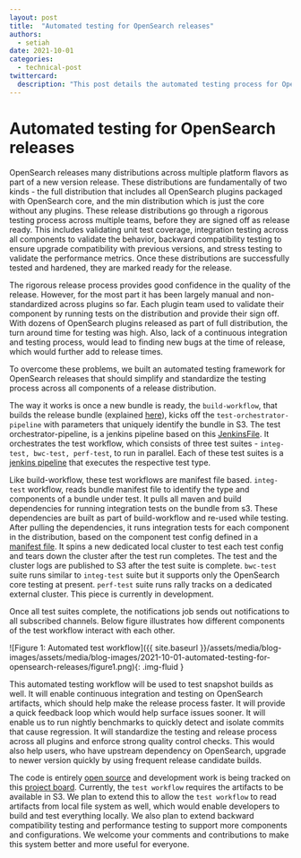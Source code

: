 ```yaml
---
layout: post
title:  "Automated testing for OpenSearch releases"
authors: 
  - setiah
date: 2021-10-01
categories: 
  - technical-post
twittercard:
  description: "This post details the automated testing process for OpenSearch releases"
---
```


# Automated testing for OpenSearch releases

OpenSearch releases many distributions across multiple platform flavors as part of a new version release. These distributions are fundamentally of two kinds - the full distribution that includes all OpenSearch plugins packaged with OpenSearch core, and the min distribution which is just the core without any plugins. These release distributions go through a rigorous testing process across multiple teams, before they are signed off as release ready. This includes validating unit test coverage, integration testing across all components to validate the behavior, backward compatibility testing to ensure upgrade compatibility with previous versions, and stress testing to validate the performance metrics. Once these distributions are successfully tested and hardened, they are marked ready for the release.

The rigorous release process provides good confidence in the quality of the release. However, for the most part it has been largely manual and non-standardized across plugins so far. Each plugin team used to validate their component by running tests on the distribution and provide their sign off. With dozens of OpenSearch plugins released as part of full distribution, the turn around time for testing was high. Also, lack of a continuous integration and testing process, would lead to finding new bugs at the time of release, which would further add to release times. 

To overcome these problems, we built an automated testing framework for OpenSearch releases that should simplify and standardize the testing process across all components of a release distribution. 

The way it works is once a new bundle is ready, the `build-workflow`, that builds the release bundle (explained [here](https://github.com/opensearch-project/project-website/pull/293/files)), kicks off the `test-orchestrator-pipeline` with parameters that uniquely identify the bundle in S3. The test orchestrator-pipeline, is a jenkins pipeline based on this [JenkinsFile](https://github.com/opensearch-project/opensearch-build/blob/main/bundle-workflow/jenkins_workflow/test/orchestrator/Jenkinsfile). It orchestrates the test workflow, which consists of three test suites - `integ-test, bwc-test, perf-test`, to run in parallel. Each of these test suites is a [jenkins pipeline](https://github.com/opensearch-project/opensearch-build/blob/main/bundle-workflow/jenkins_workflow/test/testsuite/Jenkinsfile) that executes the respective test type. 

Like build-workflow, these test workflows are manifest file based. `integ-test` workflow, reads bundle manifest file to identify the type and components of a bundle under test. It pulls all maven and build dependencies for running integration tests on the bundle from s3. These dependencies are built as part of build-workflow and re-used while testing. After pulling the dependencies, it runs integration tests for each component in the distribution, based on the component test config defined in a [manifest file](https://github.com/opensearch-project/opensearch-build/blob/main/bundle-workflow/src/test_workflow/config/test_manifest.yml). It spins a new dedicated local cluster to test each test config and tears down the cluster after the test run completes. The test and the cluster logs are published to S3 after the test suite is complete. `bwc-test` suite runs similar to `integ-test` suite but it supports only the OpenSearch core testing at present. `perf-test` suite runs rally tracks on a dedicated external cluster. This piece is currently in development.

Once all test suites complete, the notifications job sends out notifications to all subscribed channels. Below figure illustrates how different components of the test workflow interact with each other. 

![Figure 1: Automated test workflow]({{ site.baseurl }}/assets/media/blog-images/assets/media/blog-images/2021-10-01-automated-testing-for-opensearch-releases/figure1.png){: .img-fluid }

This automated testing workflow will be used to test snapshot builds as well. It will enable continuous integration and testing on OpenSearch artifacts, which should help make the release process faster. It will provide a quick feedback loop which would help surface issues sooner. It will enable us to run nightly benchmarks to quickly detect and isolate commits that cause regression. It will standardize the testing and release process across all plugins and enforce strong quality control checks. This would also help users, who have upstream dependency on OpenSearch, upgrade to newer version quickly by using frequent release candidate builds.

The code is entirely [open source](https://github.com/opensearch-project/opensearch-build) and development work is being tracked on this [project board](https://github.com/opensearch-project/opensearch-build/projects/3). Currently, the `test workflow` requires the artifacts to be available in S3. We plan to extend this to allow the `test workflow` to read artifacts from local file system as well, which would enable developers to build and test everything locally. We also plan to extend backward compatibility testing and performance testing to support more components and configurations. We welcome your comments and contributions to make this system better and more useful for everyone.

